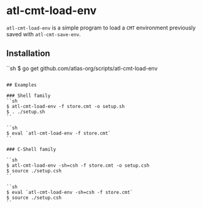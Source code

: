 atl-cmt-load-env
================

``atl-cmt-load-env`` is a simple program to load a ``CMT`` environment
previously saved with ``atl-cmt-save-env``.

## Installation

``sh
$ go get github.com/atlas-org/scripts/atl-cmt-load-env
```

## Examples

### Shell family
``sh
$ atl-cmt-load-env -f store.cmt -o setup.sh
$ . ./setup.sh
``

``sh
$ eval `atl-cmt-load-env -f store.cmt`
``

### C-Shell family

``sh
$ atl-cmt-load-env -sh=csh -f store.cmt -o setup.csh
$ source ./setup.csh
``

``sh
$ eval `atl-cmt-load-env -sh=csh -f store.cmt`
$ source ./setup.csh
``

